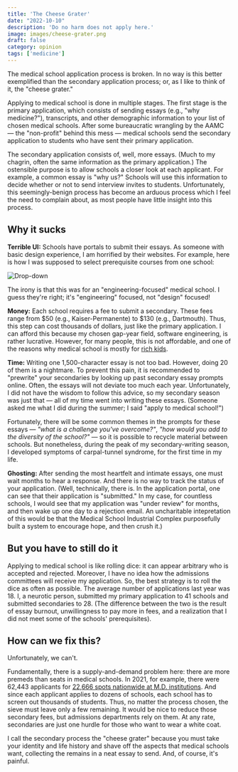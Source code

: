```yaml
---
title: 'The Cheese Grater'
date: "2022-10-10"
description: 'Do no harm does not apply here.'
image: images/cheese-grater.png
draft: false
category: opinion
tags: ['medicine']
---
```


The medical school application process is broken. In no way is this better exemplified than the secondary application process; or, as I like to think of it, the "cheese grater."

Applying to medical school is done in multiple stages. The first stage is the primary application, which consists of sending essays (e.g., "why medicine?"), transcripts, and other demographic information to your list of chosen medical schools. After some bureaucratic wrangling by the AAMC — the "non-profit" behind this mess — medical schools send the secondary application to students who have sent their primary application.

The secondary application consists of, well, more essays. (Much to my chagrin, often the same information as the primary application.) The ostensible purpose is to allow schools a closer look at each applicant. For example, a common essay is "why us?" Schools will use this information to decide whether or not to send interview invites to students. Unfortunately, this seemingly-benign process has become an arduous process which I feel the need to complain about, as most people have little insight into this process.

## Why it sucks

**Terrible UI:**
Schools have portals to submit their essays. As someone with basic design experience, I am horrified by their websites. For example, here is how I was supposed to select prerequisite courses from one school:

![Drop-down](/images/what-is-this.png)

The irony is that this was for an "engineering-focused" medical school. I guess they're right; it's "engineering" focused, not "design" focused!

**Money:**
Each school requires a fee to submit a secondary. These fees range from $50 (e.g., Kaiser-Permanente) to $130 (e.g., Dartmouth). Thus, this step can cost thousands of dollars, just like the primary application. I can afford this because my chosen gap-year field, software engineering, is rather lucrative. However, for many people, this is not affordable, and one of the reasons why medical school is mostly for [rich kids](https://jamanetwork.com/journals/jamanetworkopen/fullarticle/2790107).

**Time:**
Writing one 1,500-character essay is not too bad. However, doing 20 of them is a nightmare. To prevent this pain, it is recommended to "prewrite" your secondaries by looking up past secondary essay prompts online. Often, the essays will not deviate too much each year. Unfortunately, I did not have the wisdom to follow this advice, so my secondary season was just that — all of my time went into writing these essays. (Someone asked me what I did during the summer; I said "apply to medical school!")

Fortunately, there will be some common themes in the prompts for these essays — _"what is a challenge you've overcome?"_, _"how would you add to the diversity of the school?"_ — so it is possible to recycle material between schools. But nonetheless, during the peak of my secondary-writing season, I developed symptoms of carpal-tunnel syndrome, for the first time in my life.

**Ghosting:**
After sending the most heartfelt and intimate essays, one must wait months to hear a response. And there is no way to track the status of your application. (Well, technically, there is. In the application portal, one can see that their application is "submitted." In my case, for countless schools, I would see that my application was "under review" for months, and then wake up one day to a rejection email. An uncharitable intepretation of this would be that the Medical School Industrial Complex purposefully built a system to encourage hope, and then crush it.)

## But you have to still do it

Applying to medical school is like rolling dice: it can appear arbitrary who is accepted and rejected. Moreover, I have no idea how the admissions committees will receive my application. So, the best strategy is to roll the dice as often as possible. The average number of applications last year was 18. I, a neurotic person, submitted my primary application to 41 schools and submitted secondaries to 28. (The difference between the two is the result of essay burnout, unwillingness to pay more in fees, and a realization that I did not meet some of the schools' prerequisites).

## How can we fix this?

Unfortunately, we can't.

Fundamentally, there is a supply-and-demand problem here: there are more premeds than seats in medical schools. In 2021, for example, there were 62,443 applicants for [22,666 spots nationwide at M.D. institutions](https://www.aamc.org/media/5976/download?attachment). And since each applicant applies to dozens of schools, each school has to screen out thousands of students. Thus, no matter the process chosen, the sieve must leave only a few remaining. It would be nice to reduce those secondary fees, but admissions departments rely on them. At any rate, secondaries are just one hurdle for those who want to wear a white coat.

I call the secondary process the "cheese grater" because you must take your identity and life history and shave off the aspects that medical schools want, collecting the remains in a neat essay to send. And, of course, it's painful.
